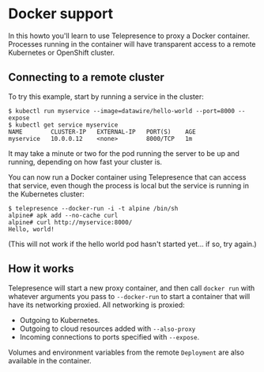 # Docker support

In this howto you'll learn to use Telepresence to proxy a Docker container.
Processes running in the container will have transparent access to a remote Kubernetes or OpenShift cluster.

## Connecting to a remote cluster

To try this example, start by running a service in the cluster:

```console
$ kubectl run myservice --image=datawire/hello-world --port=8000 --expose
$ kubectl get service myservice
NAME        CLUSTER-IP   EXTERNAL-IP   PORT(S)    AGE
myservice   10.0.0.12    <none>        8000/TCP   1m
```

It may take a minute or two for the pod running the server to be up and running, depending on how fast your cluster is.

You can now run a Docker container using Telepresence that can access that service, even though the process is local but the service is running in the Kubernetes cluster:

```console
$ telepresence --docker-run -i -t alpine /bin/sh
alpine# apk add --no-cache curl
alpine# curl http://myservice:8000/
Hello, world!
```

(This will not work if the hello world pod hasn't started yet... if so, try again.)

## How it works

Telepresence will start a new proxy container, and then call `docker run` with whatever arguments you pass to `--docker-run` to start a container that will have its networking proxied.
All networking is proxied:

* Outgoing to Kubernetes.
* Outgoing to cloud resources added with `--also-proxy`
* Incoming connections to ports specified with `--expose`.

Volumes and environment variables from the remote `Deployment` are also available in the container.
